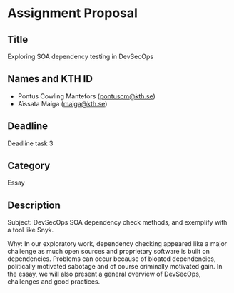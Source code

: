 # Assignment Proposal

## Title

Exploring SOA dependency testing in DevSecOps

## Names and KTH ID
  - Pontus Cowling Mantefors (pontuscm@kth.se)
  - Aïssata Maiga (maiga@kth.se)

## Deadline

Deadline task 3

## Category

Essay

## Description

Subject: DevSecOps SOA dependency check methods, and exemplify with a tool like Snyk. 

Why: In our exploratory work, dependency checking appeared like a major challenge as much open sources and proprietary software is built on dependencies. Problems can occur because of bloated dependencies, politically motivated sabotage and of course criminally motivated gain. 
In the essay, we will also present a general overview of DevSecOps, challenges and good practices.